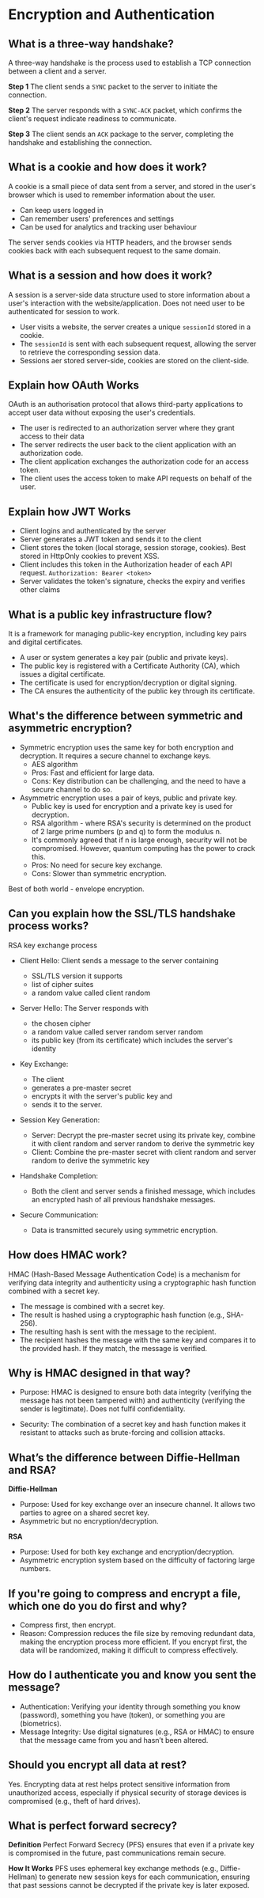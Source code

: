 # Encryption and Authentication

## What is a three-way handshake?

A three-way handshake is the process used to establish a TCP connection between a client and a server.

**Step 1**
The client sends a `SYNC` packet to the server to initiate the connection.

**Step 2**
The server responds with a `SYNC-ACK` packet, which confirms the client's request indicate readiness to communicate.

**Step 3**
The client sends an `ACK` package to the server, completing the handshake and establishing the connection.

## What is a cookie and how does it work?

A cookie is a small piece of data sent from a server, and stored in the user's browser which is used to remember information about the user.

- Can keep users logged in
- Can remember users' preferences and settings
- Can be used for analytics and tracking user behaviour

The server sends cookies via HTTP headers, and the browser sends cookies back with each subsequent request to the same domain.

## What is a session and how does it work?

A session is a server-side data structure used to store information about a user's interaction with the website/application. Does not need user to be authenticated for session to work.

- User visits a website, the server creates a unique `sessionId` stored in a cookie.
- The `sessionId` is sent with each subsequent request, allowing the server to retrieve the corresponding session data.
- Sessions aer stored server-side, cookies are stored on the client-side.

## Explain how OAuth Works

OAuth is an authorisation protocol that allows third-party applications to accept user data without exposing the user's credentials.

- The user is redirected to an authorization server where they grant access to their data
- The server redirects the user back to the client application with an authorization code.
- The client application exchanges the authorization code for an access token.
- The client uses the access token to make API requests on behalf of the user.

## Explain how JWT Works

- Client logins and authenticated by the server
- Server generates a JWT token and sends it to the client
- Client stores the token (local storage, session storage, cookies). Best stored in HttpOnly cookies to prevent XSS.
- Client includes this token in the Authorization header of each API request. `Authorization: Bearer <token>`
- Server validates the token's signature, checks the expiry and verifies other claims

## What is a public key infrastructure flow?

It is a framework for managing public-key encryption, including key pairs and digital certificates.

- A user or system generates a key pair (public and private keys).
- The public key is registered with a Certificate Authority (CA), which issues a digital certificate.
- The certificate is used for encryption/decryption or digital signing.
- The CA ensures the authenticity of the public key through its certificate.

## What's the difference between symmetric and asymmetric encryption?

- Symmetric encryption uses the same key for both encryption and decryption. It requires a secure channel to exchange keys.
  - AES algorithm
  - Pros: Fast and efficient for large data.
  - Cons: Key distribution can be challenging, and the need to have a secure channel to do so.
- Asymmetric encryption uses a pair of keys, public and private key.
  - Public key is used for encryption and a private key is used for decryption.
  - RSA algorithm - where RSA's security is determined on the product of 2 large prime numbers (p and q) to form the modulus n.
  - It's commonly agreed that if n is large enough, security will not be compromised. However, quantum computing has the power to crack this.
  - Pros: No need for secure key exchange.
  - Cons: Slower than symmetric encryption.

Best of both world - envelope encryption.

## Can you explain how the SSL/TLS handshake process works?

RSA key exchange process

- Client Hello: Client sends a message to the server containing
  - SSL/TLS version it supports
  - list of cipher suites
  - a random value called client random
- Server Hello: The Server responds with
  - the chosen cipher
  - a random value called server random server random
  - its public key (from its certificate) which includes the server's identity
- Key Exchange:
  - The client
  - generates a pre-master secret
  - encrypts it with the server's public key and
  - sends it to the server.
- Session Key Generation:
  - Server: Decrypt the pre-master secret using its private key, combine it with client random and server random to derive the symmetric key
  - Client: Combine the pre-master secret with client random and server random to derive the symmetric key
- Handshake Completion:
  - Both the client and server sends a finished message, which includes an encrypted hash of all previous handshake messages.
- Secure Communication:

  - Data is transmitted securely using symmetric encryption.

## How does HMAC work?

HMAC (Hash-Based Message Authentication Code) is a mechanism for verifying data integrity and authenticity using a cryptographic hash function combined with a secret key.

- The message is combined with a secret key.
- The result is hashed using a cryptographic hash function (e.g., SHA-256).
- The resulting hash is sent with the message to the recipient.
- The recipient hashes the message with the same key and compares it to the provided hash. If they match, the message is verified.

## Why is HMAC designed in that way?

- Purpose: HMAC is designed to ensure both data integrity (verifying the message has not been tampered with) and authenticity (verifying the sender is legitimate). Does not fulfil confidentiality.

- Security: The combination of a secret key and hash function makes it resistant to attacks such as brute-forcing and collision attacks.

## What’s the difference between Diffie-Hellman and RSA?

**Diffie-Hellman**

- Purpose: Used for key exchange over an insecure channel. It allows two parties to agree on a shared secret key.
- Asymmetric but no encryption/decryption.

**RSA**

- Purpose: Used for both key exchange and encryption/decryption.
- Asymmetric encryption system based on the difficulty of factoring large numbers.

## If you're going to compress and encrypt a file, which one do you do first and why?

- Compress first, then encrypt.
- Reason: Compression reduces the file size by removing redundant data, making the encryption process more efficient. If you encrypt first, the data will be randomized, making it difficult to compress effectively.

## How do I authenticate you and know you sent the message?

- Authentication: Verifying your identity through something you know (password), something you have (token), or something you are (biometrics).
- Message Integrity: Use digital signatures (e.g., RSA or HMAC) to ensure that the message came from you and hasn’t been altered.

## Should you encrypt all data at rest?

Yes. Encrypting data at rest helps protect sensitive information from unauthorized access, especially if physical security of storage devices is compromised (e.g., theft of hard drives).

## What is perfect forward secrecy?

**Definition**
Perfect Forward Secrecy (PFS) ensures that even if a private key is compromised in the future, past communications remain secure.

**How It Works**
PFS uses ephemeral key exchange methods (e.g., Diffie-Hellman) to generate new session keys for each communication, ensuring that past sessions cannot be decrypted if the private key is later exposed.
